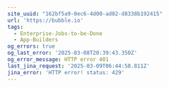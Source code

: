 ```yaml
---
site_uuid: "162bf5a9-0ec6-4d00-ad02-d8338b192415"
url: 'https://bubble.io'
tags:
  - Enterprise-Jobs-to-be-Done
  - App-Builders
og_errors: true
og_last_error: '2025-03-08T20:39:43.350Z'
og_error_message: HTTP error 401
last_jina_request: '2025-03-09T06:44:58.811Z'
jina_error: 'HTTP error! status: 429'
---
```



